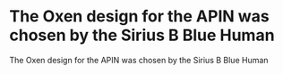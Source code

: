 # The Oxen design for the APIN was chosen by the Sirius B Blue Human

The Oxen design for the APIN was chosen by the Sirius B Blue Human